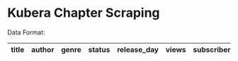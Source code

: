# Kubera Chapter Scraping

Data Format:

| title | author | genre | status | release_day | views | subscribers | rating | chapter | chapter_length | comments | total_comments | likes | total_likes | published | user | comment_body | post_date | upvotes | downvotes | reply_count | scrape_date | season | season_chapter | arc |
|:-----:|:------:|:-----:|:------:|:-----------:|:-----:|:-----------:|:------:|:-------:|:--------------:|:--------:|:-------------- |:-----:|:-----------:|:---------:|:----:|:------------:|:---------:|:-------:|:---------:|:-----------:|:-----------:|:------:|:--------------:|:---:|
